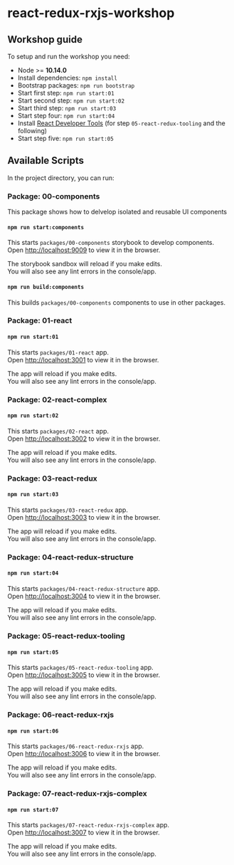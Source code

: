 # react-redux-rxjs-workshop

## Workshop guide

To setup and run the workshop you need:

- Node >= **10.14.0**
- Install dependencies: `npm install`
- Bootstrap packages: `npm run bootstrap`
- Start first step: `npm run start:01`
- Start second step: `npm run start:02`
- Start third step: `npm run start:03`
- Start step four: `npm run start:04`
- Install [React Developer Tools](https://chrome.google.com/webstore/detail/react-developer-tools/fmkadmapgofadopljbjfkapdkoienihi) (for step `05-react-redux-tooling` and the following)
- Start step five: `npm run start:05`

## Available Scripts

In the project directory, you can run:

### **Package: 00-components**

This package shows how to delvelop isolated and reusable UI components

#### `npm run start:components`

This starts `packages/00-components` storybook to develop components.<br>
Open [http://localhost:9009](http://localhost:9009) to view it in the browser.

The storybook sandbox will reload if you make edits.<br>
You will also see any lint errors in the console/app.

#### `npm run build:components`

This builds `packages/00-components` components to use in other packages.

### **Package: 01-react**

#### `npm run start:01`

This starts `packages/01-react` app.<br>
Open [http://localhost:3001](http://localhost:3001) to view it in the browser.

The app will reload if you make edits.<br>
You will also see any lint errors in the console/app.

### **Package: 02-react-complex**

#### `npm run start:02`

This starts `packages/02-react` app.<br>
Open [http://localhost:3002](http://localhost:3002) to view it in the browser.

The app will reload if you make edits.<br>
You will also see any lint errors in the console/app.

### **Package: 03-react-redux**

#### `npm run start:03`

This starts `packages/03-react-redux` app.<br>
Open [http://localhost:3003](http://localhost:3003) to view it in the browser.

The app will reload if you make edits.<br>
You will also see any lint errors in the console/app.

### **Package: 04-react-redux-structure**

#### `npm run start:04`

This starts `packages/04-react-redux-structure` app.<br>
Open [http://localhost:3004](http://localhost:3004) to view it in the browser.

The app will reload if you make edits.<br>
You will also see any lint errors in the console/app.

### **Package: 05-react-redux-tooling**

#### `npm run start:05`

This starts `packages/05-react-redux-tooling` app.<br>
Open [http://localhost:3005](http://localhost:3005) to view it in the browser.

The app will reload if you make edits.<br>
You will also see any lint errors in the console/app.

### **Package: 06-react-redux-rxjs**

#### `npm run start:06`

This starts `packages/06-react-redux-rxjs` app.<br>
Open [http://localhost:3006](http://localhost:3006) to view it in the browser.

The app will reload if you make edits.<br>
You will also see any lint errors in the console/app.

### **Package: 07-react-redux-rxjs-complex**

#### `npm run start:07`

This starts `packages/07-react-redux-rxjs-complex` app.<br>
Open [http://localhost:3007](http://localhost:3007) to view it in the browser.

The app will reload if you make edits.<br>
You will also see any lint errors in the console/app.
